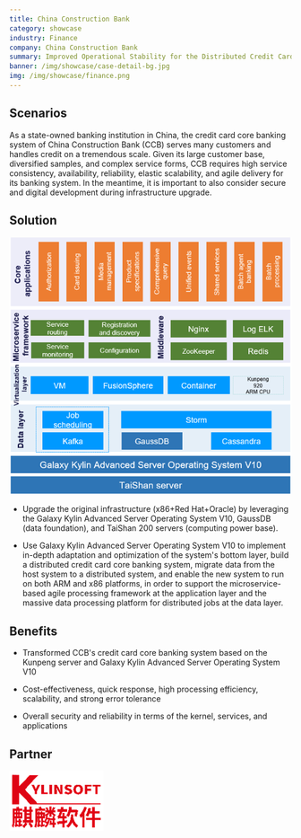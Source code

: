 ```yaml
---
title: China Construction Bank
category: showcase
industry: Finance
company: China Construction Bank
summary: Improved Operational Stability for the Distributed Credit Card Core Banking System
banner: /img/showcase/case-detail-bg.jpg
img: /img/showcase/finance.png
---
```


<div >

## **Scenarios**

As a state-owned banking institution in China, the credit card core banking system of China Construction Bank (CCB) serves many customers and handles credit on a tremendous scale. Given its large customer base, diversified samples, and complex service forms, CCB requires high service consistency, availability, reliability, elastic scalability, and agile delivery for its banking system. In the meantime, it is important to also consider secure and digital development during infrastructure upgrade.

## **Solution**

<div align="center" class="case-img"><img src="./f1.png"/></div>

- Upgrade the original infrastructure (x86+Red Hat+Oracle) by leveraging the Galaxy Kylin Advanced Server Operating System V10, GaussDB (data foundation), and TaiShan 200 servers (computing power base).

- Use Galaxy Kylin Advanced Server Operating System V10 to implement in-depth adaptation and optimization of the system's bottom layer, build a distributed credit card core banking system, migrate data from the host system to a distributed system, and enable the new system to run on both ARM and x86 platforms, in order to support the microservice-based agile processing framework at the application layer and the massive data processing platform for distributed jobs at the data layer.

## **Benefits**

- Transformed CCB's credit card core banking system based on the Kunpeng server and Galaxy Kylin Advanced Server Operating System V10

- Cost-effectiveness, quick response, high processing efficiency, scalability, and strong error tolerance

- Overall security and reliability in terms of the kernel, services, and applications

## Partner

<div ><img src="./qiling.png"/></div>

</div>
